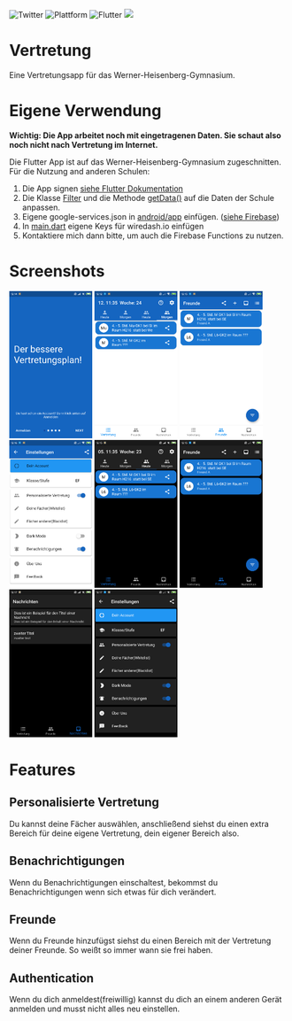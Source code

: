 ![Twitter](https://img.shields.io/twitter/follow/Vinadon_?label=Text%20me&style=social)
![Plattform](https://img.shields.io/badge/Plattform-Android-blue)
![Flutter](https://img.shields.io/badge/Flutter%20-based-blue)
![](https://img.shields.io/github/workflow/status/Vinzent03/vertretung_whg/Build_APK_based_on_Commit)
# Vertretung
Eine Vertretungsapp für das Werner-Heisenberg-Gymnasium.

# Eigene Verwendung
**Wichtig: Die App arbeitet noch mit eingetragenen Daten. Sie schaut also noch nicht nach Vertretung im Internet.**

Die Flutter App ist auf das Werner-Heisenberg-Gymnasium zugeschnitten. Für die Nutzung and anderen Schulen:
1. Die App signen [siehe Flutter Dokumentation](https://flutter.dev/docs/deployment/android#signing-the-app)
2. Die Klasse [Filter](lib/logic/filter.dart) und  die Methode [getData()](lib/vertretung/FunctionsForVertretung.dart) auf die Daten der Schule anpassen. 
3. Eigene google-services.json in [android/app](android/app) einfügen. ([siehe Firebase](https://firebase.google.com/https://firebase.google.com/))
4. In [main.dart](lib/main.dart) eigene Keys für wiredash.io einfügen 
5. Kontaktiere mich dann bitte, um auch die Firebase Functions zu nutzen.

# Screenshots
<img 
    src = Images/IntroScreen.png
    alt= "IntroScreen"
    width = 150>
<img 
    src = Images/VertretungPageLightMode.png
    alt= "IntroScreen"
    width = 150>
<img 
    src = Images/FriendPageLightMode.png
    alt= "IntroScreen"
    width = 150>
<img 
    src = Images/SettingsPageLightMode.png
    alt= "IntroScreen"
    width = 150>
<img 
    src = Images/VertretungPageDarkMode.png
    alt= "IntroScreen"
    width = 150>
<img 
    src = Images/FriendPageDarkMode.png
    alt= "IntroScreen"
    width = 150>
<img 
    src = Images/NewsPageDarkMode.png
    alt= "IntroScreen"
    width = 150>
<img 
    src = Images/SettingsPageDarkMode.png
    alt= "IntroScreen"
    width = 150>

# Features
## Personalisierte Vertretung
Du kannst deine Fächer auswählen, anschließend siehst du einen extra Bereich für deine eigene Vertretung, dein eigener Bereich also.

## Benachrichtigungen
Wenn du Benachrichtigungen einschaltest, bekommst du Benachrichtigungen wenn sich etwas für dich verändert.

## Freunde
Wenn du Freunde hinzufügst siehst du einen Bereich mit der Vertretung deiner Freunde. So weißt so immer wann sie frei haben.

## Authentication
Wenn du dich anmeldest(freiwillig) kannst du dich an einem anderen Gerät anmelden und musst nicht alles neu einstellen.